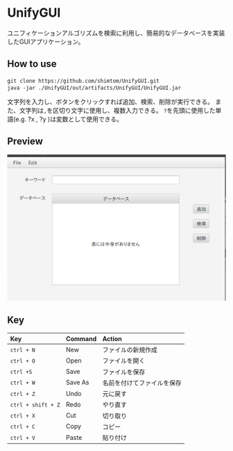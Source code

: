 # UnifyGUI

ユニフィケーションアルゴリズムを検索に利用し、簡易的なデータベースを実装したGUIアプリケーション。

## How to use
```
git clone https://github.com/shimtom/UnifyGUI.git
java -jar ./UnifyGUI/out/artifacts/UnifyGUI/UnifyGUI.jar
```

文字列を入力し、ボタンをクリックすれば追加、検索、削除が実行できる。
また、文字列は`,`を区切り文字に使用し、複数入力できる。
`?`を先頭に使用した単語(e.g. ?x , ?y )は変数として使用できる。

## Preview
![Preview](./preview.gif)
## Key
| Key                | Command | Action                     |
| :----------------- | :------ | :------------------------- |
| `ctrl + N`         | New     | ファイルの新規作成         |
| `ctrl + O`         | Open    | ファイルを開く             |
| `ctrl +S`          | Save    | ファイルを保存             |
| `ctrl + W`         | Save As | 名前を付けてファイルを保存 |
| `ctrl + Z`         | Undo    | 元に戻す                   |
| `ctrl + shift + Z` | Redo    | やり直す                   |
| `ctrl + X`         | Cut     | 切り取り                   |
| `ctrl + C`         | Copy    | コピー                     |
| `ctrl + V`         | Paste   | 貼り付け                   |
